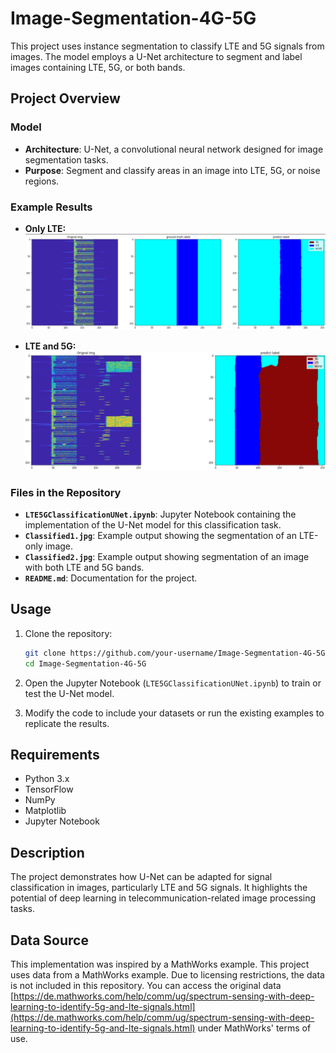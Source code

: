 
# Image-Segmentation-4G-5G

This project uses instance segmentation to classify LTE and 5G signals from images. The model employs a U-Net architecture to segment and label images containing LTE, 5G, or both bands.

## Project Overview

### Model
- **Architecture**: U-Net, a convolutional neural network designed for image segmentation tasks.
- **Purpose**: Segment and classify areas in an image into LTE, 5G, or noise regions.

### Example Results
- **Only LTE:**  
  ![Only LTE](./Classified1.jpg)

- **LTE and 5G:**  
  ![LTE & 5G Both](./Classified2.jpg)

### Files in the Repository
- **`LTE5GClassificationUNet.ipynb`**: Jupyter Notebook containing the implementation of the U-Net model for this classification task.
- **`Classified1.jpg`**: Example output showing the segmentation of an LTE-only image.
- **`Classified2.jpg`**: Example output showing segmentation of an image with both LTE and 5G bands.
- **`README.md`**: Documentation for the project.

## Usage

1. Clone the repository:
   ```bash
   git clone https://github.com/your-username/Image-Segmentation-4G-5G.git
   cd Image-Segmentation-4G-5G
   ```

2. Open the Jupyter Notebook (`LTE5GClassificationUNet.ipynb`) to train or test the U-Net model.

3. Modify the code to include your datasets or run the existing examples to replicate the results.

## Requirements
- Python 3.x
- TensorFlow
- NumPy
- Matplotlib
- Jupyter Notebook

## Description
The project demonstrates how U-Net can be adapted for signal classification in images, particularly LTE and 5G signals. It highlights the potential of deep learning in telecommunication-related image processing tasks.

## Data Source
This implementation was inspired by a MathWorks example. This project uses data from a MathWorks example. Due to licensing restrictions, the data is not included in this repository. You can access the original data [https://de.mathworks.com/help/comm/ug/spectrum-sensing-with-deep-learning-to-identify-5g-and-lte-signals.html](https://de.mathworks.com/help/comm/ug/spectrum-sensing-with-deep-learning-to-identify-5g-and-lte-signals.html) under MathWorks' terms of use.  

